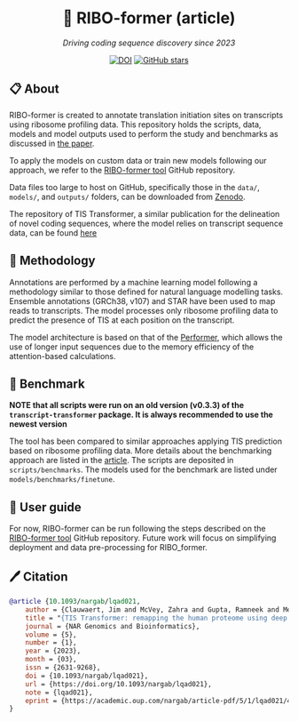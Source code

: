<div align="center">
<h1>🧮 RIBO-former (article)</h1>

*Driving coding sequence discovery since 2023*

[![DOI](https://zenodo.org/badge/DOI/10.5281/zenodo.8059764.svg)](https://doi.org/10.5281/zenodo.8059764)
[![GitHub stars](https://img.shields.io/github/stars/jdcla/RIBO_former_paper)](https://github.com/jdcla/RIBO_former_paper/stargazers)


</div>

## 📋 About <a name="about"></a>
RIBO-former is created to annotate translation initiation sites on transcripts using ribosome profiling data. This repository holds the scripts, data, models and model outputs used to perform the study and benchmarks as discussed in [the paper](https://doi.org/10.1101/2023.06.20.545724).

To apply the models on custom data or train new models following our approach, we refer to the [RIBO-former tool](https://github.com/jdcla/RIBO_former) GitHub repository.

Data files too large to host on GitHub, specifically those in the `data/`, `models/`, and `outputs/` folders, can be downloaded from [Zenodo](https://zenodo.org/record/8059764).

The repository of TIS Transformer, a similar publication for the delineation of novel coding sequences, where the model relies on transcript sequence data, can be found [here](https://github.com/jdcla/TIS_transformer)

## 🔗 Methodology <a name="methodology"></a>
Annotations are performed by a machine learning model following a methodology similar to those defined for natural language modelling tasks. Ensemble annotations (GRCh38, v107) and STAR have been used to map reads to transcripts. The model processes only ribosome profiling data to predict the presence of TIS at each position on the transcript.

The model architecture is based on that of the [Performer](https://arxiv.org/abs/2009.14794), which allows the use of longer input sequences due to the memory efficiency of the attention-based calculations.

## 📏 Benchmark <a name="benchmark"></a>
**NOTE that all scripts were run on an old version (v0.3.3) of the `transcript-transformer` package. It is always recommended to use the newest version**

The tool has been compared to similar approaches applying TIS prediction based on ribosome profiling data. More details about the benchmarking approach are listed in the [article](https://doi.org/10.1101/2023.06.20.545724). The scripts are deposited in `scripts/benchmarks`. The models used for the benchmark are listed under `models/benchmarks/finetune`.

## 📖 User guide <a name="userguide"></a>

For now, RIBO-former can be run following the steps described on the [RIBO-former tool](https://github.com/jdcla/RIBO_former) GitHub repository. Future work will focus on simplifying deployment and data pre-processing for RIBO_former.

## 🖊️ Citation <a name="citation"></a>
    
```bibtex
@article {10.1093/nargab/lqad021,
    author = {Clauwaert, Jim and McVey, Zahra and Gupta, Ramneek and Menschaert, Gerben},
    title = "{TIS Transformer: remapping the human proteome using deep learning}",
    journal = {NAR Genomics and Bioinformatics},
    volume = {5},
    number = {1},
    year = {2023},
    month = {03},
    issn = {2631-9268},
    doi = {10.1093/nargab/lqad021},
    url = {https://doi.org/10.1093/nargab/lqad021},
    note = {lqad021},
    eprint = {https://academic.oup.com/nargab/article-pdf/5/1/lqad021/49418780/lqad021\_supplemental\_file.pdf},
}
```
